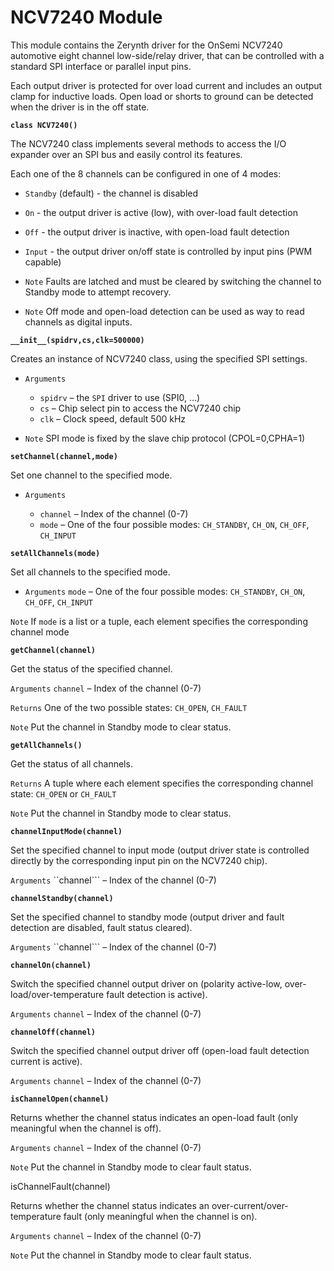 # NCV7240 Module

This module contains the Zerynth driver for the OnSemi NCV7240 automotive eight channel low-side/relay driver, that can be controlled with a standard SPI interface or parallel input pins.

Each output driver is protected for over load current and includes an output clamp for inductive loads. Open load or shorts to ground can be detected when the driver is in the off state.


**`class NCV7240()`**

The NCV7240 class implements several methods to access the I/O expander over an SPI bus and easily control its features.

Each one of the 8 channels can be configured in one of 4 modes:

* ```Standby``` (default) - the channel is disabled
* ```On``` - the output driver is active (low), with over-load fault detection
* ```Off``` - the output driver is inactive, with open-load fault detection
* ```Input``` - the output driver on/off state is controlled by input pins (PWM capable)

* ```Note``` Faults are latched and must be cleared by switching the channel to Standby mode to attempt recovery.

* ```Note``` Off mode and open-load detection can be used as way to read channels as digital inputs.



**`__init__(spidrv,cs,clk=500000)`**

Creates an instance of NCV7240 class, using the specified SPI settings.


* ```Arguments```

    
    * ```spidrv``` – the ```SPI``` driver to use (SPI0, …)
    * ```cs``` – Chip select pin to access the NCV7240 chip
    * ```clk``` – Clock speed, default 500 kHz

* ```Note``` SPI mode is fixed by the slave chip protocol (CPOL=0,CPHA=1)



**`setChannel(channel,mode)`**

Set one channel to the specified mode.


* ```Arguments```

    
    * ```channel``` – Index of the channel (0-7)
    * ```mode``` – One of the four possible modes: `CH_STANDBY`, `CH_ON`, `CH_OFF`, `CH_INPUT`


**`setAllChannels(mode)`**

Set all channels to the specified mode.


* ```Arguments```  ```mode``` – One of the four possible modes: `CH_STANDBY`, `CH_ON`, `CH_OFF`, `CH_INPUT`



```Note``` If ```mode``` is a list or a tuple, each element specifies the corresponding channel mode



**`getChannel(channel)`**

Get the status of the specified channel.


 ```Arguments``` ```channel``` – Index of the channel (0-7)



```Returns``` One of the two possible states: `CH_OPEN`, `CH_FAULT`



```Note``` Put the channel in Standby mode to clear status.



**`getAllChannels()`**

Get the status of all channels.


```Returns``` A tuple where each element specifies the corresponding channel state: `CH_OPEN` or `CH_FAULT`



 ```Note``` Put the channel in Standby mode to clear status.



**`channelInputMode(channel)`**

Set the specified channel to input mode (output driver state is controlled directly by the corresponding input pin on the NCV7240 chip).


 ```Arguments``` ``channel``` – Index of the channel (0-7)



**`channelStandby(channel)`**

Set the specified channel to standby mode (output driver and fault detection are disabled, fault status cleared).


 ```Arguments``` ``channel``` – Index of the channel (0-7)



**`channelOn(channel)`**

Switch the specified channel output driver on (polarity active-low, over-load/over-temperature fault detection is active).


 ```Arguments``` ```channel``` – Index of the channel (0-7)


**`channelOff(channel)`**

Switch the specified channel output driver off (open-load fault detection current is active).

 ```Arguments``` ```channel``` – Index of the channel (0-7)


**`isChannelOpen(channel)`**

Returns whether the channel status indicates an open-load fault (only meaningful when the channel is off).

 ```Arguments``` ```channel``` – Index of the channel (0-7)


 ```Note```  Put the channel in Standby mode to clear fault status.


isChannelFault(channel)

Returns whether the channel status indicates an over-current/over-temperature fault (only meaningful when the channel is on).

 ```Arguments``` ```channel``` – Index of the channel (0-7)



 ```Note``` Put the channel in Standby mode to clear fault status.
<!--stackedit_data:
eyJoaXN0b3J5IjpbMTM5NzIzODQ1MF19
-->